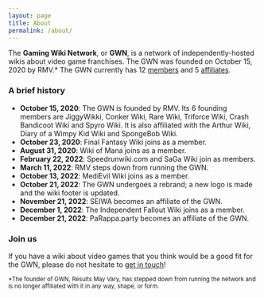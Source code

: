 ```yaml
---
layout: page
title: About
permalink: /about/
---
```


The **Gaming Wiki Network**, or **GWN**, is a network of independently-hosted wikis about video game franchises. The GWN was founded on October 15, 2020 by RMV.\* The GWN currently has 12 [members]({{site.baseurl}}/members) and 5 [affiliates]({{site.baseurl}}/affiliates).

### A brief history

- **October 15, 2020**: The GWN is founded by RMV. Its 6 founding members are JiggyWikki, Conker Wiki, Rare Wiki, Triforce Wiki, Crash Bandicoot Wiki and Spyro Wiki. It is also affiliated with the Arthur Wiki, Diary of a Wimpy Kid Wiki and SpongeBob Wiki.
- **October 23, 2020**: Final Fantasy Wiki joins as a member.
- **August 31, 2020**: Wiki of Mana joins as a member.
- **February 22, 2022**: Speedrunwiki.com and SaGa Wiki join as members.
- **March 11, 2022**: RMV steps down from running the GWN.
- **October 13, 2022**: MediEvil Wiki joins as a member. 
- **October 21, 2022**: The GWN undergoes a rebrand; a new logo is made and the wiki footer is updated.
- **November 21, 2022**: SEIWA becomes an affiliate of the GWN.
- **December 1, 2022**: The Independent Fallout Wiki joins as a member.
- **December 21, 2022**: PaRappa.party becomes an affiliate of the GWN.

### Join us

If you have a wiki about video games that you think would be a good fit for the GWN, please do not hesitate to [get in touch]({{site.baseurl}}/join)!

<small>*The founder of GWN, Results May Vary, has stepped down from running the network and is no longer affiliated with it in any way, shape, or form.</small>

